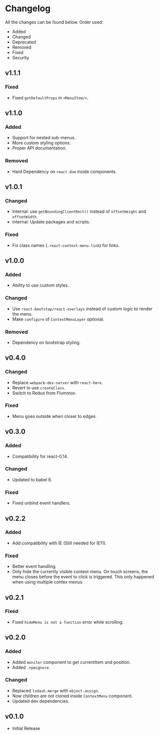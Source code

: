 # Changelog

All the changes can be found below. Order used:

- Added
- Changed
- Deprecated
- Removed
- Fixed
- Security

## v1.1.1

### Fixed
- Fixed `getDefaultProps` in `<MenuItem/>`.

## v1.1.0

### Added

- Support for nested sub-menus.
- More custom styling options.
- Proper API documentation.

### Removed
- Hard Dependency on `react-dom` inside components.

## v1.0.1

### Changed
- Internal: use `getBoundingClientRect()` instead of `offsetHeight` and `offsetWidth`.
- Internal: Update packages and scripts.

### Fixed
- Fix class names (`.react-context-menu-link`) for links.

## v1.0.0

### Added

- Ability to use custom styles.

### Changed

- Use `react-bootstap/react-overlays` instead of custom logic to render the menu.
- Make `configure` of `ContextMenuLayer` optional.

### Removed

- Dependency on bootstrap styling.


## v0.4.0

### Changed
- Replace `webpack-dev-server` with `react-hmre`.
- Revert to use `createClass`.
- Switch to Redux from Flummox.

### Fixed
 - Menu goes outside when closer to edges.

## v0.3.0

### Added
- Compatibility for react-0.14.

### Changed
- Updated to babel 6.

### Fixed
- Fixed unbind event handlers.

## v0.2.2

### Added
 - Add compatibility with IE (Still needed for IE11).

### Fixed
 - Better event handling.
 - Only hide the currently visible context menu. On touch screens, the menu closes before the event to click is triggered. This only happened when using multiple contex menus.

## v0.2.1

### Fixed
- Fixed `hideMenu is not a function` error while scrolling.

## v0.2.0

### Added
- Added `monitor` component to get currentItem and position.
- Added `.npmignore`.

### Changed
- Replaced `lodash.merge` with `object-assign`.
- Now children are not cloned inside `ContextMenu` component.
- Updated dev dependencies.

## v0.1.0

- Initial Release
